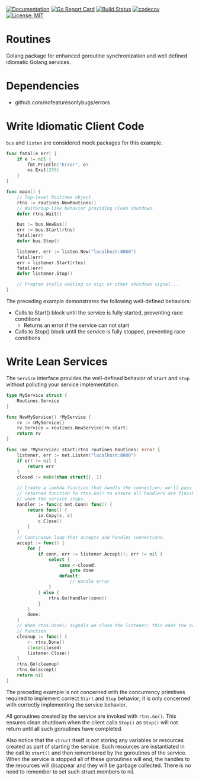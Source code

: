 [![Documentation](https://godoc.org/github.com/nofeaturesonlybugs/routines?status.svg)](http://godoc.org/github.com/nofeaturesonlybugs/routines)
[![Go Report Card](https://goreportcard.com/badge/github.com/nofeaturesonlybugs/routines)](https://goreportcard.com/report/github.com/nofeaturesonlybugs/routines)
[![Build Status](https://travis-ci.com/nofeaturesonlybugs/routines.svg?branch=master)](https://travis-ci.com/nofeaturesonlybugs/routines)
[![codecov](https://codecov.io/gh/nofeaturesonlybugs/routines/branch/master/graph/badge.svg)](https://codecov.io/gh/nofeaturesonlybugs/routines)
[![License: MIT](https://img.shields.io/badge/License-MIT-yellow.svg)](https://opensource.org/licenses/MIT)

# Routines
Golang package for enhanced goroutine synchronization and well defined idiomatic Golang services.

# Dependencies
* github.com/nofeaturesonlybugs/errors

# Write Idiomatic Client Code
`bus` and `listen` are considered mock packages for this example.
```go
func fatal(e err) {
    if e != nil {
        fmt.Println("Error", e)
        os.Exit(255)
    }
}

func main() {
    // Top-level Routines object.
    rtns := routines.NewRoutines()
    // WaitGroup-like behavior providing clean shutdown.
    defer rtns.Wait()

    bus := bus.NewBus()
    err := bus.Start(rtns)
    fatal(err)
    defer bus.Stop()

    listener, err := listen.New("localhost:8080")
    fatal(err)
    err = listener.Start(rtns)
    fatal(err)
    defer listener.Stop()

    // Program stalls waiting on sigc or other shutdown signal...
}
```
The preceding example demonstrates the following well-defined behaviors:
* Calls to Start() block until the service is fully started, preventing race conditions
    * Returns an error if the service can not start
* Calls to Stop() block until the service is fully stopped, preventing race conditions

# Write Lean Services
The `Service` interface provides the well-defined behavior of `Start` and `Stop` without polluting your service implementation.
```go
type MyService struct {
    Routines.Service
}

func NewMyService() *MyService {
    rv := &MyService{}
    rv.Service = routines.NewService(rv.start)
    return rv
}

func (me *MyService) start(rtns routines.Routines) error {
    listener, err := net.Listen("localhost:8080")
    if err != nil {
        return err
    }
    closed := make(chan struct{}, 1)

    // Create a lambda function that handls the connection; we'll pass the
    // returned function to rtns.Go() to ensure all handlers are finished
    // when the service stops.
    handler := func(c net.Conn) func() {
        return func() {
            io.Copy(c, c)
            c.Close()
        }
    }
    // Continuous loop that accepts and handles connections.
    accept := func() {
        for {
            if conn, err := listener.Accept(); err != nil {
                select {
                    case <-closed:
                        goto done
                    default:
                        // Handle error
                }
            } else {
                rtns.Go(handler(conn))
            }
        }
        done:
    }
    // When rtns.Done() signals we close the listener; this ends the accept
    // function.
    cleanup := func() {
        <- rtns.Done()
        close(closed)
        listener.Close()
    }
    rtns.Go(cleanup)
    rtns.Go(accept)
    return nil
}
```

The preceding example is not concerned with the concurrency primitives required to implement correct `Start` and `Stop` behavior; it is only concerned with correctly implementing the service behavior.

All goroutines created by the service are invoked with `rtns.Go()`.  This ensures clean shutdown when the client calls `Stop()` as `Stop()` will not return until all such goroutines have completed.

Also notice that the `struct` itself is not storing any variables or resources created as part of starting the service.  Such resources are instantiated in the call to `start()` and then remembered by the goroutines of the service.  When the service is stopped all of these goroutines will end; the handles to the resources will disappear and they will be garbage collected.  There is no need to remember to set such struct members to nil.